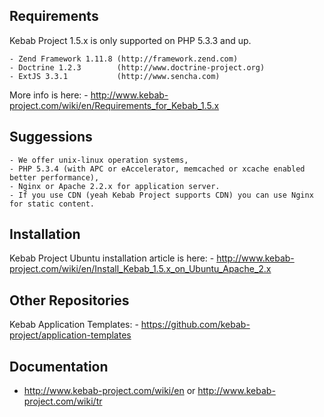 Requirements
------------
Kebab Project 1.5.x is only supported on PHP 5.3.3 and up.

    - Zend Framework 1.11.8 (http://framework.zend.com)
    - Doctrine 1.2.3        (http://www.doctrine-project.org)
    - ExtJS 3.3.1           (http://www.sencha.com)
More info is here: 
    - http://www.kebab-project.com/wiki/en/Requirements_for_Kebab_1.5.x

Suggessions
-----------
    - We offer unix-linux operation systems,
    - PHP 5.3.4 (with APC or eAccelerator, memcached or xcache enabled better performance),
    - Nginx or Apache 2.2.x for application server.
    - If you use CDN (yeah Kebab Project supports CDN) you can use Nginx for static content.

Installation
-----------
Kebab Project Ubuntu installation article is here:
    - http://www.kebab-project.com/wiki/en/Install_Kebab_1.5.x_on_Ubuntu_Apache_2.x

Other Repositories
-----------
Kebab Application Templates:
    - https://github.com/kebab-project/application-templates

Documentation
-------------
- http://www.kebab-project.com/wiki/en or http://www.kebab-project.com/wiki/tr

[1]: http://kebab-project.com